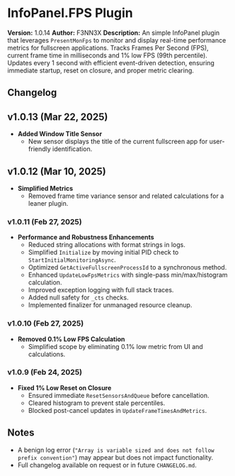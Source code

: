 # InfoPanel.FPS Plugin

**Version:** 1.0.14
**Author:** F3NN3X
**Description:** An simple InfoPanel plugin that leverages `PresentMonFps` to monitor and display real-time performance metrics for fullscreen applications. Tracks Frames Per Second (FPS), current frame time in milliseconds and 1% low FPS (99th percentile). Updates every 1 second with efficient event-driven detection, ensuring immediate startup, reset on closure, and proper metric clearing.

## Changelog

## v1.0.13 (Mar 22, 2025)

- **Added Window Title Sensor**
  - New sensor displays the title of the current fullscreen app for user-friendly identification.

## v1.0.12 (Mar 10, 2025)

- **Simplified Metrics**
  - Removed frame time variance sensor and related calculations for a leaner plugin.

### v1.0.11 (Feb 27, 2025)

- **Performance and Robustness Enhancements**
  - Reduced string allocations with format strings in logs.
  - Simplified `Initialize` by moving initial PID check to `StartInitialMonitoringAsync`.
  - Optimized `GetActiveFullscreenProcessId` to a synchronous method.
  - Enhanced `UpdateLowFpsMetrics` with single-pass min/max/histogram calculation.
  - Improved exception logging with full stack traces.
  - Added null safety for `_cts` checks.
  - Implemented finalizer for unmanaged resource cleanup.

### v1.0.10 (Feb 27, 2025)

- **Removed 0.1% Low FPS Calculation**
  - Simplified scope by eliminating 0.1% low metric from UI and calculations.

### v1.0.9 (Feb 24, 2025)

- **Fixed 1% Low Reset on Closure**
  - Ensured immediate `ResetSensorsAndQueue` before cancellation.
  - Cleared histogram to prevent stale percentiles.
  - Blocked post-cancel updates in `UpdateFrameTimesAndMetrics`.

## Notes

- A benign log error (`"Array is variable sized and does not follow prefix convention"`) may appear but does not impact functionality.
- Full changelog available on request or in future `CHANGELOG.md`.
